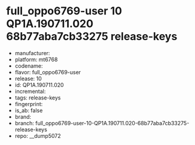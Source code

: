 # full_oppo6769-user 10 QP1A.190711.020 68b77aba7cb33275 release-keys
- manufacturer: 
- platform: mt6768
- codename: 
- flavor: full_oppo6769-user
- release: 10
- id: QP1A.190711.020
- incremental: 
- tags: release-keys
- fingerprint: 
- is_ab: false
- brand: 
- branch: full_oppo6769-user-10-QP1A.190711.020-68b77aba7cb33275-release-keys
- repo: __dump5072
